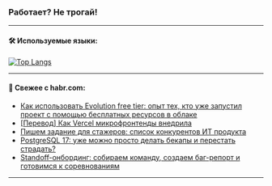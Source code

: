 ### Работает? Не трогай!

---
<!--
#### 🛠️ Technical stack:

![Java](https://img.shields.io/badge/Java-informational?logo=Oracle&style=flat&logoColor=white&color=FF4500)
![Kotlin](https://img.shields.io/badge/Kotlin-informational?logo=Kotlin&style=flat&logoColor=white&color=774D97)
![TS](https://img.shields.io/badge/TypeScript-informational?logo=typeScript&style=flat&logoColor=black&color=017acc)
![Python](https://img.shields.io/badge/Python-informational?logo=Python&style=flat&logoColor=black&color=ffdd54) <br>
![Spring](https://img.shields.io/badge/Spring-informational?logo=Spring&style=flat&logoColor=white&color=6DB33F) 
![SpringBoot](https://img.shields.io/badge/SpringBoot-informational?logo=SpringBoot&style=flat&logoColor=white&color=6DB33F)
![Nest](https://img.shields.io/badge/NestJS-informational?logo=NestJS&style=flat&logoColor=white&color=E0234E) 
![NodeJS](https://img.shields.io/badge/NodeJS-informational?logo=node.js&style=flat&logoColor=white&color=70A760)<br>
![PostgreSQL](https://img.shields.io/badge/PostgreSQL-informational?logo=PostgreSQL&style=flat&logoColor=white&color=DAA520)
![MongoDB](https://img.shields.io/badge/MongoDB-informational?logo=MongoDB&style=flat&logoColor=white&color=870000)
![Apache](https://img.shields.io/badge/Apache-informational?logo=apache&style=flat&logoColor=white&color=f74e28)

___ 
-->

#### 🛠️ Используемые языки:

[![Top Langs](https://github-readme-stats-82jvfl3w3-advtsettinggmailcoms-projects.vercel.app/api/top-langs/?username=zloylis&langs_count=10&hide_title=true&title_color=e6edf3&size_weight=0.5&count_weight=0.5&layout=compact&hide_progress=true&hide_border=true&theme=dracula)](https://github.com/zloylis)

<!---


####  :octocat:&nbsp;&nbsp; Статистика:

![GitHub stats](https://github-readme-stats-u2qms2cxw-advtsettinggmailcoms-projects.vercel.app/api?username=zloylis&show_icons=true&hide_border=true&theme=dracula&title_color=e6edf3&include_all_commits=true&count_private=true&hide_rank=false&hide_title=true&rank_icon=github)
-->
---

#### 💬 Свежее с habr.com:

<!-- BLOG-POST-LIST:START -->
- [Как использовать Evolution free tier: опыт тех, кто уже запустил проект с помощью бесплатных ресурсов в облаке](https://habr.com/ru/companies/cloud_ru/articles/851034/?utm_source=habrahabr&utm_medium=rss&utm_campaign=851034)
- [[Перевод] Как Vercel микрофронтенды внедрила](https://habr.com/ru/articles/852816/?utm_source=habrahabr&utm_medium=rss&utm_campaign=852816)
- [Пишем задание для стажеров: список конкурентов ИТ продукта](https://habr.com/ru/articles/852336/?utm_source=habrahabr&utm_medium=rss&utm_campaign=852336)
- [PostgreSQL 17: уже можно просто делать бекапы и перестать страдать?](https://habr.com/ru/companies/postgrespro/articles/852768/?utm_source=habrahabr&utm_medium=rss&utm_campaign=852768)
- [Standoff-онбординг: собираем команду, создаем баг-репорт и готовимся к соревнованиям](https://habr.com/ru/companies/pt/articles/852654/?utm_source=habrahabr&utm_medium=rss&utm_campaign=852654)
<!-- BLOG-POST-LIST:END -->

---
